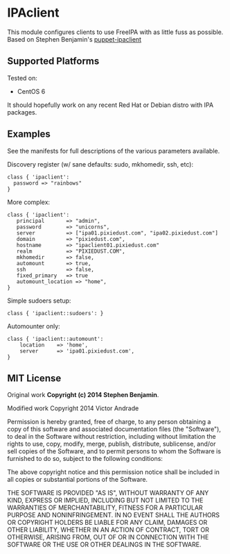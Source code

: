IPAclient
========

This module configures clients to use FreeIPA with as little fuss as possible.
Based on Stephen Benjamin's [puppet-ipaclient](https://github.com/stbenjam/puppet-ipaclient)

Supported Platforms
-------------------

Tested on:
  * CentOS 6

It should hopefully work on any recent Red Hat or Debian
distro with IPA packages.  

Examples
--------

See the manifests for full descriptions of the various parameters
available.

Discovery register (w/ sane defaults: sudo, mkhomedir, ssh, etc):

    class { 'ipaclient':
      password => "rainbows"
    }

More complex:

    class { 'ipaclient':
       principal       => "admin",
       password        => "unicorns",
       server          => ["ipa01.pixiedust.com", "ipa02.pixiedust.com"]
       domain          => "pixiedust.com",
       hostname	       => "ipaclient01.pixiedust.com"
       realm           => "PIXIEDUST.COM",
       mkhomedir       => false,
       automount       => true,
       ssh             => false,
       fixed_primary   => true
       automount_location => "home",
    }

Simple sudoers setup:

    class { 'ipaclient::sudoers': }

Automounter only:

    class { 'ipaclient::automount':
        location    => 'home',
        server      => 'ipa01.pixiedust.com',
    }

MIT License
-----------
Original work __Copyright (c) 2014 Stephen Benjamin__.

Modified work Copyright 2014 Victor Andrade

Permission is hereby granted, free of charge, to any person obtaining 
a copy of this software and associated documentation files (the "Software"), 
to deal in the Software without restriction, including without limitation 
the rights to use, copy, modify, merge, publish, distribute, sublicense, 
and/or sell copies of the Software, and to permit persons to whom the Software 
is furnished to do so, subject to the following conditions:

The above copyright notice and this permission notice shall be included in
 all copies or substantial portions of the Software.

THE SOFTWARE IS PROVIDED "AS IS", WITHOUT WARRANTY OF ANY KIND, EXPRESS OR
IMPLIED, INCLUDING BUT NOT LIMITED TO THE WARRANTIES OF MERCHANTABILITY, 
FITNESS FOR A PARTICULAR PURPOSE AND NONINFRINGEMENT. IN NO EVENT SHALL THE 
AUTHORS OR COPYRIGHT HOLDERS BE LIABLE FOR ANY CLAIM, DAMAGES OR OTHER 
LIABILITY, WHETHER IN AN ACTION OF CONTRACT, TORT OR OTHERWISE, ARISING FROM, 
OUT OF OR IN CONNECTION WITH THE SOFTWARE OR THE USE OR OTHER DEALINGS IN 
THE SOFTWARE.

